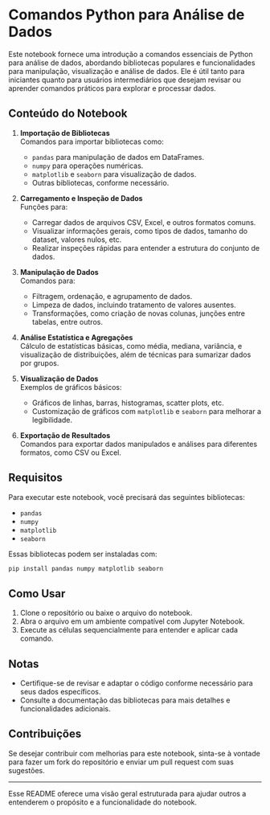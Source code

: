 # Comandos Python para Análise de Dados

Este notebook fornece uma introdução a comandos essenciais de Python para análise de dados, abordando bibliotecas populares e funcionalidades para manipulação, visualização e análise de dados. Ele é útil tanto para iniciantes quanto para usuários intermediários que desejam revisar ou aprender comandos práticos para explorar e processar dados.

## Conteúdo do Notebook

1. **Importação de Bibliotecas**  
   Comandos para importar bibliotecas como:
   - `pandas` para manipulação de dados em DataFrames.
   - `numpy` para operações numéricas.
   - `matplotlib` e `seaborn` para visualização de dados.
   - Outras bibliotecas, conforme necessário.

2. **Carregamento e Inspeção de Dados**  
   Funções para:
   - Carregar dados de arquivos CSV, Excel, e outros formatos comuns.
   - Visualizar informações gerais, como tipos de dados, tamanho do dataset, valores nulos, etc.
   - Realizar inspeções rápidas para entender a estrutura do conjunto de dados.

3. **Manipulação de Dados**  
   Comandos para:
   - Filtragem, ordenação, e agrupamento de dados.
   - Limpeza de dados, incluindo tratamento de valores ausentes.
   - Transformações, como criação de novas colunas, junções entre tabelas, entre outros.

4. **Análise Estatística e Agregações**  
   Cálculo de estatísticas básicas, como média, mediana, variância, e visualização de distribuições, além de técnicas para sumarizar dados por grupos.

5. **Visualização de Dados**  
   Exemplos de gráficos básicos:
   - Gráficos de linhas, barras, histogramas, scatter plots, etc.
   - Customização de gráficos com `matplotlib` e `seaborn` para melhorar a legibilidade.

6. **Exportação de Resultados**  
   Comandos para exportar dados manipulados e análises para diferentes formatos, como CSV ou Excel.

## Requisitos

Para executar este notebook, você precisará das seguintes bibliotecas:
- `pandas`
- `numpy`
- `matplotlib`
- `seaborn`

Essas bibliotecas podem ser instaladas com:
```bash
pip install pandas numpy matplotlib seaborn
```

## Como Usar

1. Clone o repositório ou baixe o arquivo do notebook.
2. Abra o arquivo em um ambiente compatível com Jupyter Notebook.
3. Execute as células sequencialmente para entender e aplicar cada comando.

## Notas

- Certifique-se de revisar e adaptar o código conforme necessário para seus dados específicos.
- Consulte a documentação das bibliotecas para mais detalhes e funcionalidades adicionais.

## Contribuições

Se desejar contribuir com melhorias para este notebook, sinta-se à vontade para fazer um fork do repositório e enviar um pull request com suas sugestões.

---

Esse README oferece uma visão geral estruturada para ajudar outros a entenderem o propósito e a funcionalidade do notebook.

